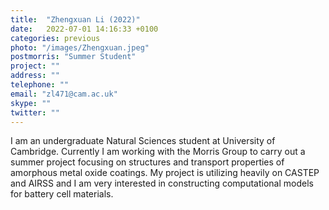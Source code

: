 ```yaml
---
title:  "Zhengxuan Li (2022)"
date:   2022-07-01 14:16:33 +0100
categories: previous
photo: "/images/Zhengxuan.jpeg"
postmorris: "Summer Student"
project: ""
address: ""
telephone: ""
email: "zl471@cam.ac.uk"
skype: ""
twitter: ""
---
```


I am an undergraduate Natural Sciences student at University of Cambridge. Currently I am working with the Morris Group to carry out a summer project focusing on structures and transport properties of amorphous metal oxide coatings. My project is utilizing heavily on CASTEP and AIRSS and I am very interested in constructing computational models for battery cell materials.
